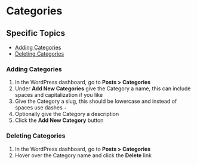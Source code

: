 # Categories


## Specific Topics

- [Adding Categories](#adding)
- [Deleting Categories](#deleting)


### <a name="adding"></a> Adding Categories

1. In the WordPress dashboard, go to **Posts > Categories**
2. Under **Add New Categories** give the Category a name, this can include spaces and capitalization if you like
3. Give the Category a slug, this should be lowercase and instead of spaces use dashes `-`
4. Optionally give the Category a description
5. Click the **Add New Category** button



### <a name="deleting"></a> Deleting Categories

1. In the WordPress dashboard, go to **Posts > Categories**
2. Hover over the Category name and click the **Delete** link